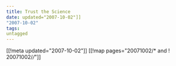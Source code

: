 ```yaml
---
title: Trust the Science
date: updated="2007-10-02"]]
"2007-10-02"
tags:
untagged
---
```

[[!meta updated="2007-10-02"]]
[[!map pages="20071002/* and ! 20071002/*/*"]]
